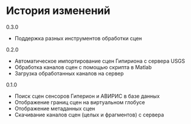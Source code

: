 История изменений
=================

0.3.0

- Поддержка разных инструментов обработки сцен

0.2.0

- Автоматическое импортирование сцен Гипириона с сервера USGS
- Обработка каналов сцен с помощью скрипта в Matlab
- Загрузка обработанных каналов на сервер

0.1.0

- Поиск сцен сенсоров Гиперион и АВИРИС в базе данных
- Отображение границ сцен на виртуальном глобусе
- Отображение метаданных сцен
- Скачивание каналов сцен (целых и фрагментов) с сервера


